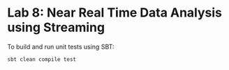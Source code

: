 Lab 8: Near Real Time Data Analysis using Streaming
=======================================================
To build and run unit tests using SBT:

`sbt clean compile test`
